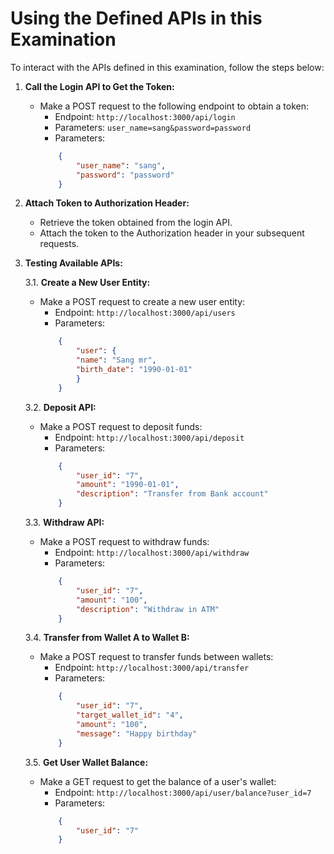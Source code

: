 # Using the Defined APIs in this Examination

To interact with the APIs defined in this examination, follow the steps below:

1. **Call the Login API to Get the Token:**
    - Make a POST request to the following endpoint to obtain a token:
        - Endpoint: `http://localhost:3000/api/login`
        - Parameters: `user_name=sang&password=password`
        - Parameters:
        ```json
            {
                "user_name": "sang",
                "password": "password"            
            }
        ```

2. **Attach Token to Authorization Header:**
    - Retrieve the token obtained from the login API.
    - Attach the token to the Authorization header in your subsequent requests.

3. **Testing Available APIs:**

    3.1. **Create a New User Entity:**
    - Make a POST request to create a new user entity:
        - Endpoint: `http://localhost:3000/api/users`
        - Parameters:
        ```json
            {
                "user": {
                "name": "Sang mr",
                "birth_date": "1990-01-01"
                }
            }
        ```

    3.2. **Deposit API:**
    - Make a POST request to deposit funds:
        - Endpoint: `http://localhost:3000/api/deposit`
        - Parameters:
        ```json
            {
                "user_id": "7",
                "amount": "1990-01-01",
                "description": "Transfer from Bank account"
            }
        ```

    3.3. **Withdraw API:**
    - Make a POST request to withdraw funds:
        - Endpoint: `http://localhost:3000/api/withdraw`
        - Parameters:
        ```json
            {
                "user_id": "7",
                "amount": "100",
                "description": "Withdraw in ATM"
            }
        ```

    3.4. **Transfer from Wallet A to Wallet B:**
    - Make a POST request to transfer funds between wallets:
        - Endpoint: `http://localhost:3000/api/transfer`
        - Parameters:
        ```json
            {
                "user_id": "7",
                "target_wallet_id": "4",
                "amount": "100",
                "message": "Happy birthday"
            }
        ```

    3.5. **Get User Wallet Balance:**
    - Make a GET request to get the balance of a user's wallet:
        - Endpoint: `http://localhost:3000/api/user/balance?user_id=7`
        - Parameters:
        ```json
            {
                "user_id": "7"
            }
        ```


